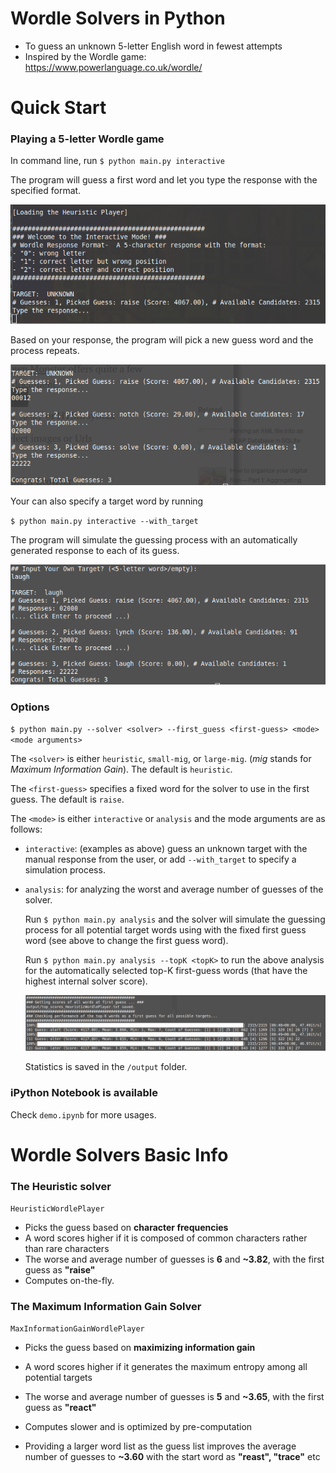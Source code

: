 # Wordle Solvers in Python

- To guess an unknown 5-letter English word in fewest attempts
- Inspired by the Wordle game: https://www.powerlanguage.co.uk/wordle/



# Quick Start

### Playing a 5-letter Wordle game

In command line, run `$ python main.py interactive`

The program will guess a first word and let you type the response with the specified format. 

![Interactively guess a word](img/interactive_unknown_target.png)

Based on your response, the program will pick a new guess word and the process repeats.

![Interactively guess a word](img/interactive_unknown_target2.png)

Your can also specify a target word by running

``$ python main.py interactive --with_target``

The program will simulate the guessing process with an automatically generated response to each of its guess.  

![Simulation](img/interactive_with_target.png)



### Options

``$ python main.py --solver <solver> --first_guess <first-guess> <mode> <mode arguments>``

The ``<solver>``  is either ``heuristic``, ``small-mig``, or ``large-mig``.  (*mig* stands for *Maximum Information Gain*). The default is ``heuristic``.

The ``<first-guess>`` specifies a fixed word for the solver to use in the first guess. The default is ``raise``. 

The ``<mode>`` is either ``interactive`` or ``analysis`` and the mode arguments are as follows:

- ``interactive``: (examples as above) guess an unknown target with the manual response from the user, or add ``--with_target`` to specify a simulation process.

- ``analysis``: for analyzing the worst and average number of guesses of the solver. 

  Run ``$ python main.py analysis`` and the solver will simulate the guessing process for all potential target words using with the fixed first guess word (see above to change the first guess word). 

  Run ``$ python main.py analysis --topK <topK>`` to run the above analysis for the automatically selected top-K first-guess words (that have the highest internal solver score). 

  ![Analysis](img/analysis_topK.png)

  Statistics is saved in the ``/output`` folder.



### iPython Notebook is available

Check ``demo.ipynb`` for more usages.



# Wordle Solvers Basic Info

### The Heuristic solver 

``HeuristicWordlePlayer``

- Picks the guess based on **character frequencies**
- A word scores higher if it is composed of common characters rather than rare characters
- The worse and average number of guesses is **6** and **~3.82**, with the first guess as **"raise"**
- Computes on-the-fly. 

### The Maximum Information Gain Solver 

``MaxInformationGainWordlePlayer``

- Picks the guess based on **maximizing information gain**

- A word scores higher if it generates the maximum entropy among all potential targets

- The worse and average number of guesses is **5** and **~3.65**, with the first guess as **"react"**

- Computes slower and is optimized by pre-computation

- Providing a larger word list as the guess list improves the average number of guesses to **~3.60** with the start word as **"reast", "trace"** etc

  
